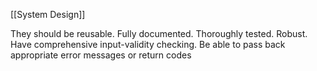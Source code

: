[[System Design]]

They should be reusable.
Fully documented.
Thoroughly tested.
Robust.
Have comprehensive input-validity checking.
Be able to pass back appropriate error messages or return codes